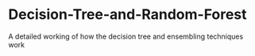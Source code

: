 # Decision-Tree-and-Random-Forest
A detailed working of how the decision tree and ensembling techniques work 
